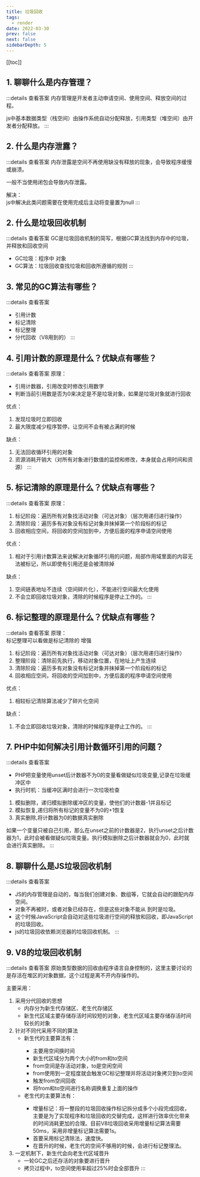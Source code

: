 ```yaml
---
title: 垃圾回收
tags: 
  - render
date: 2022-03-30
prev: false
next: false
sidebarDepth: 5
---
```

[[toc]]
## 1. 聊聊什么是内存管理？

:::details 查看答案
内存管理是开发者主动申请空间、使用空间、释放空间的过程。

js中基本数据类型（栈空间）由操作系统自动分配释放，引用类型（堆空间）由开发者分配释放。
:::

## 2. 什么是内存泄露？

:::details 查看答案
内存泄露是空间不再使用缺没有释放的现象，会导致程序缓慢或崩溃。

一般不当使用闭包会导致内存泄露。

解决：  
js中解决此类问题需要在使用完成后主动将变量置为null
:::

## 2. 什么是垃圾回收机制

:::details 查看答案
GC是垃圾回收机制的简写，根据GC算法找到内存中的垃圾，并释放和回收空间
- GC垃圾：程序中 <str str="不再需要使用的，程序中不能再访问的" /> 对象
- GC算法：垃圾回收查找垃圾和回收所遵循的规则
:::

## 3. 常见的GC算法有哪些？

:::details 查看答案
- 引用计数
- 标记清除
- 标记整理
- 分代回收（V8用到的）
:::

## 4. 引用计数的原理是什么？优缺点有哪些？
:::details 查看答案
原理：
- 引用计数器，引用改变时修改引用数字
- 判断当前引用数是否为0来决定是不是垃圾对象，如果是垃圾对象就进行回收

优点：
1. 发现垃圾时立即回收
2. 最大限度减少程序暂停，让空间不会有被占满的时候

缺点：
1. 无法回收循环引用的对象
2. 资源消耗开销大（对所有对象进行数值的监控和修改，本身就会占用时间和资源）
:::

## 5. 标记清除的原理是什么？优缺点有哪些？
:::details 查看答案
原理：
1. 标记阶段：遍历所有对象找活动对象（可达对象）<str str="标记"/>（层次用递归进行操作）
2. 清除阶段：遍历多有对象<str str="清除"/>没有标记对象并抹掉第一个阶段标的标记
3. 回收相应空间，将回收的空间加到<str str="空闲链表"/>中，方便后面的程序申请空间使用

优点：
1. 相对于引用计数算法来说解决对象循环引用的问题，局部作用域里面的内容无法被标记，所以即使有引用还是会被清除掉

缺点：
1. 空间链表地址不连续（空间碎片化），不能进行空间最大化使用
2. 不会立即回收垃圾对象，清除的时候程序是停止工作的。
:::

## 6. 标记整理的原理是什么？优缺点有哪些？
:::details 查看答案
原理：  
标记整理可以看做是标记清除的 增强
1. 标记阶段：遍历所有对象找活动对象（可达对象）<str str="标记"/>（层次用递归进行操作）
2. 整理阶段：清除前先执行<str str="整理"/>，移动对象位置，在地址上产生连续
3. 清除阶段：遍历多有对象<str str="清除"/>没有标记对象并抹掉第一个阶段标的标记
4. 回收相应空间，将回收的空间加到<str str="空闲链表"/>中，方便后面的程序申请空间使用

优点：
1. 相较标记清除算法减少了碎片化空间

缺点：
1. 不会立即回收垃圾对象，清除的时候程序是停止工作的。
:::

## 7. PHP中如何解决引用计数循环引用的问题？

:::details 查看答案
- PHP把变量使用unset后计数器不为0的变量看做疑似垃圾变量,记录在垃圾缓冲区中
- 执行时机：当缓冲区满时会进行一次垃圾检查

1. 模拟删除，递归模拟删除缓冲区的变量，使他们的计数器-1并且标记
2. 模拟恢复,递归将所有标记的变量不为0的+1恢复
3. 真实删除,将计数器为0的数据真实删除

如果一个变量只被自己引用，那么在unset之前的计数器是2，执行unset之后计数器为1，此时会被看做疑似垃圾变量。执行模拟删除之后计数器就会为0，此时就会进行真实删除。
:::

## 8. 聊聊什么是JS垃圾回收机制

:::details 查看答案
- JS的内存管理是自动的，每当我们创建对象、数组等，它就会自动的跟配内存空间。
- 对象不再被<str str="引用" />时，或者对象已经存在，但是这些对象不能从<str str="根上访问（全局变量对象）" /> 到时是垃圾。
- 这个时候JavaScript会自动对这些垃圾进行空间的释放和回收，即JavaScript的垃圾回收。
- js的垃圾回收依赖浏览器的垃圾回收机制。
:::

## 9. V8的垃圾回收机制

:::details 查看答案
原始类型数据的回收由程序语言自身控制的，这里主要讨论的是存活在堆区的对象数据，这个过程是离不开内存操作的。

主要采用：
1. 采用分代回收的思想
    - 内存分为新生代存储区、老生代存储区
    - 新生代区域主要存储存活时间较短的对象，老生代区域主要存储存活时间较长的对象
2. 针对不同代采用不同的算法
    - 新生代的主要算法有：<str str="复制算法+标记整理法" />
        + 主要用空间换时间
        + 新生代区域分为两个大小的from和to空间
        + from空间是存活动对象，to是空闲空间
        + from使用到一定程度就会触发GC标记整理并将活动对象拷贝到to空间
        + 触发from空间回收
        + 将from和to空间进行名称调换重复上面的操作
    - 老生代的主要算法有：<str str="标记清除+标记整理+增量标记法" />
        + 增量标记：将一整段的垃圾回收操作标记拆分成多个小段完成回收，主要是为了实现程序和垃圾回收的交替完成，这样进行效率优化带来的时间消耗更加的合理。目前V8垃圾回收采用增量标记算法需要50ms，采用非增量标记算法需要1s。
        + 首要采用标记清除法，速度快。
        + 在晋升的时候，老生代的空间不够用的时候，会进行标记整理法。
3. 一定机制下，新生代会向老生代区域晋升
    - 一轮GC之后还存活的对象要进行晋升
    - 拷贝过程中，to空间使用率超过25%时会全部晋升
:::